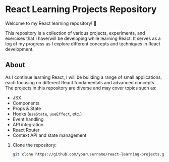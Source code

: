 # React Learning Projects Repository

Welcome to my React learning repository! 🌱

This repository is a collection of various projects, experiments, and exercises that I have/will be developing while learning React. It serves as a log of my progress as I explore different concepts and techniques in React development.

## About

As I continue learning React, I will be building a range of small applications, each focusing on different React fundamentals and advanced concepts. The projects in this repository are diverse and may cover topics such as:

- JSX
- Components
- Props & State
- Hooks (`useState`, `useEffect`, etc.)
- Event handling
- API integration
- React Router
- Context API and state management


1. Clone the repository:

   ```bash
   git clone https://github.com/yourusername/react-learning-projects.git
